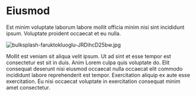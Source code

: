 # Eiusmod

Est minim voluptate laborum labore mollit officia minim nisi sint incididunt ipsum. Voluptate proident occaecat et eu nulla.

<img class="bordered" src="/_merged_assets/_static/images/bulksplash-faruktokluoglu-JRDihcD25bw.jpg" alt="bulksplash-faruktokluoglu-JRDihcD25bw.jpg" />

Mollit est veniam sit aliqua velit ipsum. Ut ad sint et esse tempor est consectetur est sit in duis. Anim Lorem culpa quis voluptate do. Elit consequat deserunt nisi eiusmod occaecat nulla occaecat elit commodo incididunt labore reprehenderit est tempor. Exercitation aliquip ex aute esse exercitation. Eu nisi occaecat voluptate in exercitation consequat minim amet consectetur.